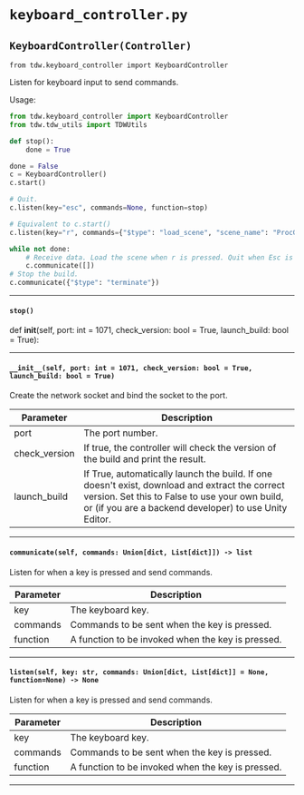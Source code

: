 # `keyboard_controller.py`

## `KeyboardController(Controller)`

`from tdw.keyboard_controller import KeyboardController`

Listen for keyboard input to send commands.

Usage:

```python
from tdw.keyboard_controller import KeyboardController
from tdw.tdw_utils import TDWUtils

def stop():
    done = True

done = False
c = KeyboardController()
c.start()

# Quit.
c.listen(key="esc", commands=None, function=stop)

# Equivalent to c.start()
c.listen(key="r", commands={"$type": "load_scene", "scene_name": "ProcGenScene"}, function=None)

while not done:
    # Receive data. Load the scene when r is pressed. Quit when Esc is pressed.
    c.communicate([])
# Stop the build.
c.communicate({"$type": "terminate"})
```

***

#### `stop()`

def __init__(self, port: int = 1071, check_version: bool = True, launch_build: bool = True):

***

#### `__init__(self, port: int = 1071, check_version: bool = True, launch_build: bool = True)`

Create the network socket and bind the socket to the port.

| Parameter | Description |
| --- | --- |
| port | The port number. |
| check_version | If true, the controller will check the version of the build and print the result. |
| launch_build | If True, automatically launch the build. If one doesn't exist, download and extract the correct version. Set this to False to use your own build, or (if you are a backend developer) to use Unity Editor. |

***

#### `communicate(self, commands: Union[dict, List[dict]]) -> list`

Listen for when a key is pressed and send commands.

| Parameter | Description |
| --- | --- |
| key | The keyboard key. |
| commands | Commands to be sent when the key is pressed. |
| function | A function to be invoked when the key is pressed. |

***

#### `listen(self, key: str, commands: Union[dict, List[dict]] = None, function=None) -> None`

Listen for when a key is pressed and send commands.

| Parameter | Description |
| --- | --- |
| key | The keyboard key. |
| commands | Commands to be sent when the key is pressed. |
| function | A function to be invoked when the key is pressed. |

***

